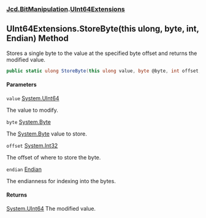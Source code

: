 ### [Jcd.BitManipulation](Jcd.BitManipulation.md 'Jcd.BitManipulation').[UInt64Extensions](Jcd.BitManipulation.UInt64Extensions.md 'Jcd.BitManipulation.UInt64Extensions')

## UInt64Extensions.StoreByte(this ulong, byte, int, Endian) Method

Stores a single byte to the value at the specified byte offset and returns the modified value.

```csharp
public static ulong StoreByte(this ulong value, byte @byte, int offset, Jcd.BitManipulation.Endian endian=Jcd.BitManipulation.Endian.Little);
```

#### Parameters

<a name='Jcd.BitManipulation.UInt64Extensions.StoreByte(thisulong,byte,int,Jcd.BitManipulation.Endian).value'></a>

`value` [System.UInt64](https://docs.microsoft.com/en-us/dotnet/api/System.UInt64 'System.UInt64')

The value to modify.

<a name='Jcd.BitManipulation.UInt64Extensions.StoreByte(thisulong,byte,int,Jcd.BitManipulation.Endian).byte'></a>

`byte` [System.Byte](https://docs.microsoft.com/en-us/dotnet/api/System.Byte 'System.Byte')

The [System.Byte](https://docs.microsoft.com/en-us/dotnet/api/System.Byte 'System.Byte') value to store.

<a name='Jcd.BitManipulation.UInt64Extensions.StoreByte(thisulong,byte,int,Jcd.BitManipulation.Endian).offset'></a>

`offset` [System.Int32](https://docs.microsoft.com/en-us/dotnet/api/System.Int32 'System.Int32')

The offset of where to store the byte.

<a name='Jcd.BitManipulation.UInt64Extensions.StoreByte(thisulong,byte,int,Jcd.BitManipulation.Endian).endian'></a>

`endian` [Endian](Jcd.BitManipulation.Endian.md 'Jcd.BitManipulation.Endian')

The endianness for indexing into the bytes.

#### Returns

[System.UInt64](https://docs.microsoft.com/en-us/dotnet/api/System.UInt64 'System.UInt64')
The modified value.